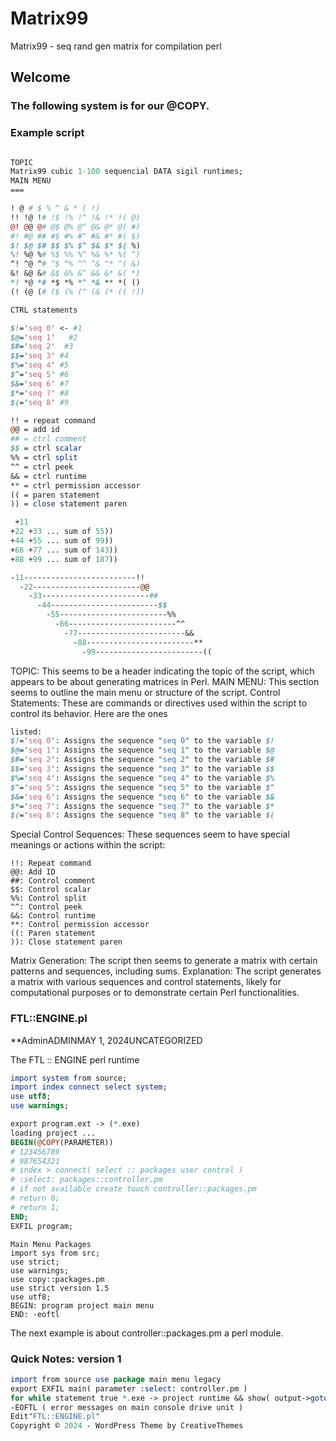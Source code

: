 # Matrix99
Matrix99 - seq rand gen matrix for compilation perl

## Welcome 

### The following system is for our @COPY.
### Example script
```perl

TOPIC
Matrix99 cubic 1-100 sequencial DATA sigil runtimes;
MAIN MENU
===

! @ # $ % ^ & * ( !)
!! !@ !# !$ !% !^ !& !* !( @)
@! @@ @# @$ @% @^ @& @* @( #)
#! #@ ## #$ #% #^ #& #* #( $)
$! $@ $# $$ $% $^ $& $* $( %)
%! %@ %# %$ %% %^ %& %* %( ^)
^! ^@ ^# ^$ ^% ^^ ^& ^* ^( &)
&! &@ &# &$ &% &^ && &* &( *)
*! *@ *# *$ *% *^ *& ** *( ()
(! (@ (# ($ (% (^ (& (* (( !))

CTRL statements

$!='seq 0' <- #1
$@='seq 1'   #2
$#='seq 2'  #3
$$='seq 3' #4
$%='seq 4' #5
$^='seq 5' #6
$&='seq 6' #7  
$*='seq 7' #8 
$(='seq 8' #9

!! = repeat command
@@ = add id
## = ctrl comment
$$ = ctrl scalar 
%% = ctrl split
^^ = ctrl peek
&& = ctrl runtime
** = ctrl permission accessor 
(( = paren statement
)) = close statement paren

 +11
+22 +33 ... sum of 55))
+44 +55 ... sum of 99))
+66 +77 ... sum of 143))
+88 +99 ... sum of 187))

-11-------------------------!!
  -22------------------------@@
    -33------------------------##
      -44------------------------$$
        -55------------------------%%
          -66------------------------^^
            -77------------------------&&
              -88------------------------**
                -99------------------------((


```
TOPIC: This seems to be a header indicating the topic of the script, which appears to be about generating matrices in Perl.
MAIN MENU: This section seems to outline the main menu or structure of the script.
Control Statements: These are commands or directives used within the script to control its behavior. Here are the ones 

```perl
listed:
$!='seq 0': Assigns the sequence "seq 0" to the variable $!
$@='seq 1': Assigns the sequence "seq 1" to the variable $@
$#='seq 2': Assigns the sequence "seq 2" to the variable $#
$$='seq 3': Assigns the sequence "seq 3" to the variable $$
$%='seq 4': Assigns the sequence "seq 4" to the variable $%
$^='seq 5': Assigns the sequence "seq 5" to the variable $^
$&='seq 6': Assigns the sequence "seq 6" to the variable $&
$*='seq 7': Assigns the sequence "seq 7" to the variable $*
$(='seq 8': Assigns the sequence "seq 8" to the variable $(
```
Special Control Sequences: These sequences seem to have special meanings or actions within the script:
```
!!: Repeat command
@@: Add ID
##: Control comment
$$: Control scalar
%%: Control split
^^: Control peek
&&: Control runtime
**: Control permission accessor
((: Paren statement
)): Close statement paren
```

Matrix Generation: The script then seems to generate a matrix with certain patterns and sequences, including sums.
Explanation: The script generates a matrix with various sequences and control statements, likely for computational purposes or to demonstrate certain Perl functionalities.

### FTL::ENGINE.pl
**AdminADMINMAY 1, 2024UNCATEGORIZED

The FTL :: ENGINE perl runtime

```perl
import system from source;
import index connect select system;
use utf8;
use warnings;

export program.ext -> (*.exe)
loading project ...
BEGIN(@COPY(PARAMETER))
# 123456789
# 987654321
# index > connect( select :: packages user control )
# :select: packages::controller.pm
# if not available create touch controller::packages.pm
# return 0;
# return 1;
END;
EXFIL program;
```
```
Main Menu Packages
import sys from src;
use strict;
use warnings;
use copy::packages.pm
use strict version 1.5
use utf8;
BEGIN: program project main menu
END: -eoftl
```

The next example is about controller::packages.pm a perl module.

### Quick Notes: version 1
```perl
import from source use package main menu legacy
export EXFIL main( parameter :select: controller.pm )
for while statement true *.exe -> project runtime && show( output->goto main menu legacy screen ) || use !exit
-EOFTL ( error messages on main console drive unit )
Edit"FTL::ENGINE.pl"
Copyright © 2024 - WordPress Theme by CreativeThemes
```
